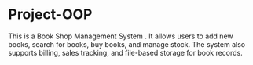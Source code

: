 # Project-OOP
This is a Book Shop Management System .
It allows users to add new books, search for books, buy books, and manage stock. 
The system also supports billing, sales tracking, and file-based storage for book records.
